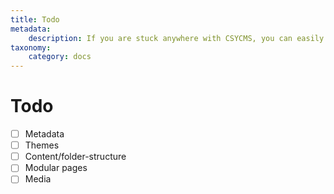 ```yaml
---
title: Todo
metadata:
    description: If you are stuck anywhere with CSYCMS, you can easily get help my going to the search input and typing what you are looking for. CSYCMS will bring you all pages from its knowledgebase which have the subject you are confounded about. The CSYCMS tutorial and documentation is available with each installation of CSYCMS.
taxonomy:
    category: docs
---
```



# Todo

- [ ] Metadata
- [ ] Themes
- [ ] Content/folder-structure
- [ ] Modular pages
- [ ] Media